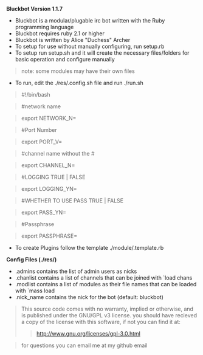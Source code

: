 **Bluckbot Version 1.1.7**

- Bluckbot is a modular/plugable irc bot written with the Ruby programming language
- Bluckbot requires ruby 2.1 or higher
- Bluckbot is written by Alice "Duchess" Archer
- To setup for use without manually configuring, run setup.rb
- To setup run setup.sh and it will create the necessary files/folders for basic operation and configure manually

>note: some modules may have their own files

- To run, edit the ./res/.config.sh file and run ./run.sh

>\#!/bin/bash

>\#network name

>export NETWORK_N=

>\#Port Number

>export PORT_V=

>\#channel name without the #

>export CHANNEL_N=

>\#LOGGING TRUE | FALSE

>export LOGGING_YN=

>\#WHETHER TO USE PASS TRUE | FALSE

>export PASS_YN=

>\#Passphrase

>export PASSPHRASE=

- To create Plugins follow the template ./module/.template.rb

**Config Files (./res/)**

- .admins contains the list of admin users as nicks
- .chanlist contains a list of channels that can be joined with `load chans
- .modlist contains a list of modules as their file names that can be loaded with `mass load
- .nick_name contains the nick for the bot (default: bluckbot)

> This source code comes with no warranty, implied or otherwise, and is published under the GNU/GPL v3 license.
> you should have recieved a copy of the license with this software, if not you can find it at:
>>http://www.gnu.org/licenses/gpl-3.0.html

> for questions you can email me at my github email
